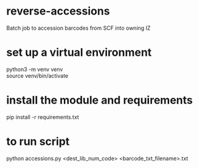 # reverse-accessions
Batch job to accession barcodes from SCF into owning IZ

# set up a virtual environment</br>
python3 -m venv venv </br>
source venv/bin/activate

# install the module and requirements
pip install -r requirements.txt

# to run script
python accessions.py <dest_lib_num_code> <barcode_txt_filename>.txt
